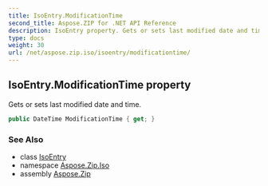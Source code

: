 ```yaml
---
title: IsoEntry.ModificationTime
second_title: Aspose.ZIP for .NET API Reference
description: IsoEntry property. Gets or sets last modified date and time
type: docs
weight: 30
url: /net/aspose.zip.iso/isoentry/modificationtime/
---
```

## IsoEntry.ModificationTime property

Gets or sets last modified date and time.

```csharp
public DateTime ModificationTime { get; }
```

### See Also

* class [IsoEntry](../)
* namespace [Aspose.Zip.Iso](../../isoentry/)
* assembly [Aspose.Zip](../../../)


